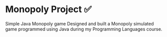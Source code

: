 # Monopoly Project ✅
Simple Java Monopoly game 
Designed and built a Monopoly simulated game programmed using Java during my Programming Languages course.
